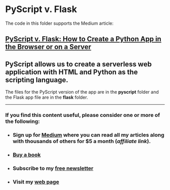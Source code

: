 # PyScript v. Flask
The code in this folder supports the Medium article: 

## [PyScript v. Flask: How to Create a Python App in the Browser or on a Server](https://towardsdatascience.com/pyscript-v-flask-how-to-create-a-python-app-in-the-browser-or-on-a-server-2cfe4dd0df9d)

## PyScript allows us to create a serverless web application with HTML and Python as the scripting language.


The files for the PyScript version of the app are in the __pyscript__ folder and the Flask app file are in the __flask__ folder.



---
### If you find this content useful, please consider one or more of the following:

-  ### Sign up for [Medium](https://medium.com/@alan-jones/membership) where you can read all my articles along with thousands of others for $5 a month (_affiliate link_).  
-  ### [Buy a book](https://alanjones.gumroad.com/)
-  ### Subscribe to my [free newsletter](https://technofile.substack.com/)
-  ### Visit my [web page](alanjones2.github.io)